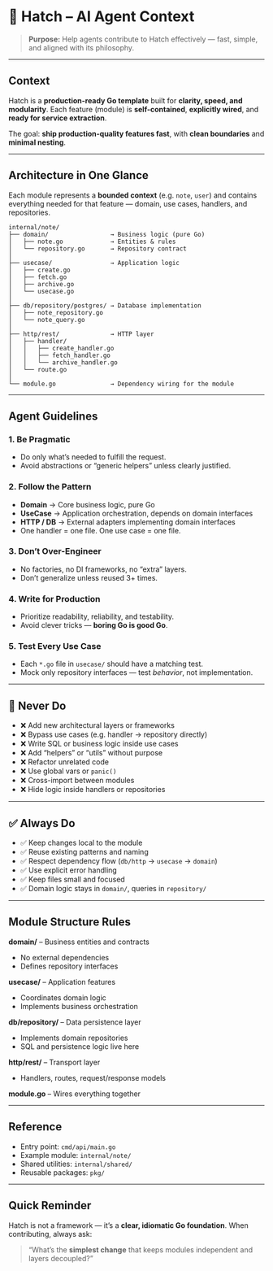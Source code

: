 # 🧠 Hatch – AI Agent Context

> **Purpose:** Help agents contribute to Hatch effectively — fast, simple, and aligned with its philosophy.

---

## Context

Hatch is a **production-ready Go template** built for **clarity, speed, and modularity**.
Each feature (module) is **self-contained**, **explicitly wired**, and **ready for service extraction**.

The goal: **ship production-quality features fast**, with **clean boundaries** and **minimal nesting**.

---

## Architecture in One Glance

Each module represents a **bounded context** (e.g. `note`, `user`)
and contains everything needed for that feature — domain, use cases, handlers, and repositories.

```
internal/note/
├── domain/                 → Business logic (pure Go)
│   ├── note.go             → Entities & rules
│   └── repository.go       → Repository contract
│
├── usecase/                → Application logic
│   ├── create.go
│   ├── fetch.go
│   ├── archive.go
│   └── usecase.go
│
├── db/repository/postgres/ → Database implementation
│   ├── note_repository.go
│   └── note_query.go
│
├── http/rest/              → HTTP layer
│   ├── handler/
│   │   ├── create_handler.go
│   │   ├── fetch_handler.go
│   │   └── archive_handler.go
│   └── route.go
│
└── module.go               → Dependency wiring for the module
```

---

## Agent Guidelines

### 1. **Be Pragmatic**

* Do only what’s needed to fulfill the request.
* Avoid abstractions or “generic helpers” unless clearly justified.

### 2. **Follow the Pattern**

* **Domain** → Core business logic, pure Go
* **UseCase** → Application orchestration, depends on domain interfaces
* **HTTP / DB** → External adapters implementing domain interfaces
* One handler = one file. One use case = one file.

### 3. **Don’t Over-Engineer**

* No factories, no DI frameworks, no “extra” layers.
* Don’t generalize unless reused 3+ times.

### 4. **Write for Production**

* Prioritize readability, reliability, and testability.
* Avoid clever tricks — **boring Go is good Go**.

### 5. **Test Every Use Case**

* Each `*.go` file in `usecase/` should have a matching test.
* Mock only repository interfaces — test *behavior*, not implementation.

---

## 🚫 Never Do

* ❌ Add new architectural layers or frameworks
* ❌ Bypass use cases (e.g. handler → repository directly)
* ❌ Write SQL or business logic inside use cases
* ❌ Add “helpers” or “utils” without purpose
* ❌ Refactor unrelated code
* ❌ Use global vars or `panic()`
* ❌ Cross-import between modules
* ❌ Hide logic inside handlers or repositories

---

## ✅ Always Do

* ✅ Keep changes local to the module
* ✅ Reuse existing patterns and naming
* ✅ Respect dependency flow (`db/http` → `usecase` → `domain`)
* ✅ Use explicit error handling
* ✅ Keep files small and focused
* ✅ Domain logic stays in `domain/`, queries in `repository/`

---

## Module Structure Rules

**domain/** – Business entities and contracts

* No external dependencies
* Defines repository interfaces

**usecase/** – Application features

* Coordinates domain logic
* Implements business orchestration

**db/repository/** – Data persistence layer

* Implements domain repositories
* SQL and persistence logic live here

**http/rest/** – Transport layer

* Handlers, routes, request/response models

**module.go** – Wires everything together

---

## Reference

* Entry point: `cmd/api/main.go`
* Example module: `internal/note/`
* Shared utilities: `internal/shared/`
* Reusable packages: `pkg/`

---

## Quick Reminder

Hatch is not a framework — it’s a **clear, idiomatic Go foundation**.
When contributing, always ask:

> “What’s the **simplest change** that keeps modules independent and layers decoupled?”